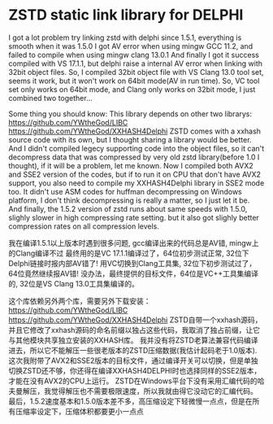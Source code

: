 # ZSTD static link library for DELPHI

I got a lot problem try linking zstd with delphi since 1.5.1, everything is smooth when it was 1.5.0
I got AV error when using mingw GCC 11.2, and failed to compile when using mingw clang 13.0.1
And finally I got it success compiled with VS 17.1.1, but delphi raise a internal AV error when linking with 32bit object files.
So, I compiled 32bit object file with VS Clang 13.0 tool set, seems it work, but it won't work on 64bit mode(AV in run time).
So, VC tool set only works on 64bit mode, and Clang only works on 32bit mode, I just combined two together...

Some thing you should know:
This library depends on other two librarys:
https://github.com/YWtheGod/LIBC
https://github.com/YWtheGod/XXHASH4Delphi
ZSTD comes with a xxhash source code with its own, but I thought sharing a library would be better.
And I didn't compiled legecy supporting code into the object files, so it can't decompress data that was compressed by very old zstd library(before 1.0 I thought), if it will be a problem, let me known.
Now I compiled both AVX2 and SSE2 version of the codes, but if to run it on CPU that don't have AVX2 support, you also need to compile my XXHASH4Delphi library in SSE2 mode too.
It didn't use ASM codes for huffman decompressing on Windows platform, I don't think decompressing is really a matter, so I just let it be.
And finally, the 1.5.2 version of zstd runs about same speeds with 1.5.0, slighly slower in high compressing rate setting. but it also got slighly better compression rates on all compression levels.

我在编译1.5.1以上版本时遇到很多问题, gcc编译出来的代码总是AV错, mingw上的Clang编译不过
最终用的是VC 17.1.1编译过了，64位初步测试正常, 32位下Delphi链接时报内部AV错了!
用VC切换到Clang工具集, 32位下初步测试过了，64位竟然继续报AV错!
没办法，最终提供的目标文件，64位是VC++工具集编译的, 32位是VS Clang 13.0工具集编译的。

这个库依赖另外两个库，需要另外下载安装：
https://github.com/YWtheGod/LIBC
https://github.com/YWtheGod/XXHASH4Delphi
ZSTD自带一个xxhash源码，并且它修改了xxhash源码的命名前缀以独占这些代码，我取消了独占前缀，让它与其他模块共享独立安装的XXHASH库。
我并没有将ZSTD老算法兼容代码编译进去，所以它不能解压一些很老版本的ZSTD压缩数据(我估计起码老于1.0版本).
这次我附带了AVX2和SSE2版本的目标文件，通过编译开关可以切换，但是单独切换ZSTD还不够，你还得在编译XXHASH4DELPHI时也选择同样的SSE2版本，才能在没有AVX2的CPU上运行。
ZSTD在Windows平台下没有采用汇编代码的哈夫曼解压，我觉得解压也不需要极限速度，所以我就由得它没动它的汇编代码。
最后，1.5.2速度基本和1.5.0版本差不多，高压缩设定下轻微慢一点点，但是在所有压缩率设定下，压缩体积都要更小一点点

